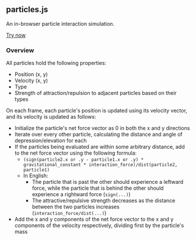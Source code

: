## particles.js

An in-browser particle interaction simulation.

[Try now](https://cubified.github.io/particles.js)

### Overview

All particles hold the following properties:

- Position (x, y)
- Velocity (x, y)
- Type
- Strength of attraction/repulsion to adjacent particles based on their types

On each frame, each particle's position is updated using its velocity vector, and its velocity is updated as follows:

- Initialize the particle's net force vector as 0 in both the x and y directions
- Iterate over every other particle, calculating the distance and angle of depression/elevation for each
- If the particles being evaluated are within some arbitrary distance, add to the net force vector using the following formula:
  - `(sign(particle2.x or .y - particle1.x or .y) * gravitational_constant * interaction_force)/dist(particle2, particle1)`
  - In English:
    - The particle that is past the other should experience a leftward force, while the particle that is behind the other should experience a rightward force (`sign(...)`)
    - The attractive/repulsive strength decreases as the distance between the two particles increases (`interaction_force/dist(...)`)
- Add the x and y components of the net force vector to the x and y components of the velocity respectively, dividing first by the particle's mass
